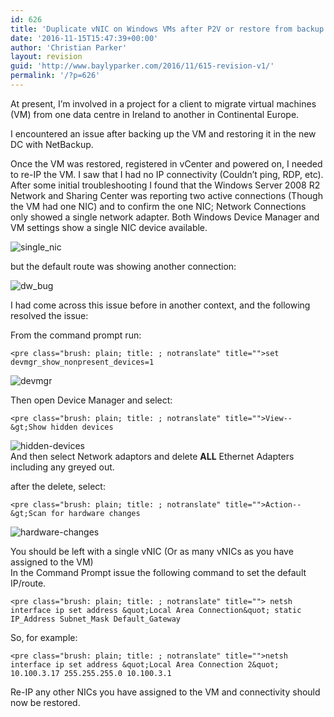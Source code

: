 ```yaml
---
id: 626
title: 'Duplicate vNIC on Windows VMs after P2V or restore from backup'
date: '2016-11-15T15:47:39+00:00'
author: 'Christian Parker'
layout: revision
guid: 'http://www.baylyparker.com/2016/11/615-revision-v1/'
permalink: '/?p=626'
---
```


At present, I’m involved in a project for a client to migrate virtual machines (VM) from one data centre in Ireland to another in Continental Europe.

I encountered an issue after backing up the VM and restoring it in the new DC with NetBackup.

Once the VM was restored, registered in vCenter and powered on, I needed to re-IP the VM. I saw that I had no IP connectivity (Couldn’t ping, RDP, etc). After some initial troubleshooting I found that the Windows Server 2008 R2 Network and Sharing Center was reporting two active connections (Though the VM had one NIC) and to confirm the one NIC; Network Connections only showed a single network adapter. Both Windows Device Manager and VM settings show a single NIC device available.

![single_nic](https://i0.wp.com/www.baylyparker.com/wp-content/uploads/2016/11/Single_NIC.png?resize=300%2C128)

but the default route was showing another connection:

![dw_bug](https://i0.wp.com/www.baylyparker.com/wp-content/uploads/2016/11/DW_Bug.png?resize=522%2C43)

I had come across this issue before in another context, and the following resolved the issue:

From the command prompt run:

```
<pre class="brush: plain; title: ; notranslate" title="">set devmgr_show_nonpresent_devices=1
```

![devmgr](https://i0.wp.com/www.baylyparker.com/wp-content/uploads/2016/11/devmgr.png?resize=607%2C106)

Then open Device Manager and select:

```
<pre class="brush: plain; title: ; notranslate" title="">View--&gt;Show hidden devices
```

![hidden-devices](https://i0.wp.com/www.baylyparker.com/wp-content/uploads/2016/11/Hidden-Devices.png?resize=273%2C176)  
And then select Network adaptors and delete **ALL** Ethernet Adapters including any greyed out.

after the delete, select:

```
<pre class="brush: plain; title: ; notranslate" title="">Action--&gt;Scan for hardware changes
```

![hardware-changes](https://i0.wp.com/www.baylyparker.com/wp-content/uploads/2016/11/hardware-changes.png?resize=300%2C136)

You should be left with a single vNIC (Or as many vNICs as you have assigned to the VM)  
In the Command Prompt issue the following command to set the default IP/route.

```
<pre class="brush: plain; title: ; notranslate" title=""> netsh interface ip set address &quot;Local Area Connection&quot; static IP_Address Subnet_Mask Default_Gateway 
```

So, for example:

```
<pre class="brush: plain; title: ; notranslate" title="">netsh interface ip set address &quot;Local Area Connection 2&quot; 10.100.3.17 255.255.255.0 10.100.3.1
```

Re-IP any other NICs you have assigned to the VM and connectivity should now be restored.